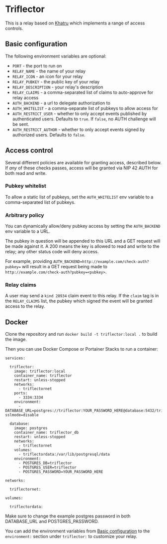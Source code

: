 # Triflector

This is a relay based on [Khatru](https://github.com/fiatjaf/khatru) which implements a range of access controls.

## Basic configuration

The following environment variables are optional:

- `PORT` - the port to run on
- `RELAY_NAME` - the name of your relay
- `RELAY_ICON` - an icon for your relay
- `RELAY_PUBKEY` - the public key of your relay
- `RELAY_DESCRIPTION` - your relay's description
- `RELAY_CLAIMS` - a comma-separated list of claims to auto-approve for relay access
- `AUTH_BACKEND` - a url to delegate authorization to
- `AUTH_WHITELIST` - a comma-separate list of pubkeys to allow access for
- `AUTH_RESTRICT_USER` - whether to only accept events published by authenticated users. Defaults to `true`. If `false`, no AUTH challenge will be sent.
- `AUTH_RESTRICT_AUTHOR` - whether to only accept events signed by authorized users. Defaults to `false`.

## Access control

Several different policies are available for granting access, described below. If _any_ of these checks passes, access will be granted via NIP 42 AUTH for both read and write.

### Pubkey whitelist

To allow a static list of pubkeys, set the `AUTH_WHITELIST` env variable to a comma-separated list of pubkeys.

### Arbitrary policy

You can dynamically allow/deny pubkey access by setting the `AUTH_BACKEND` env variable to a URL.

The pubkey in question will be appended to this URL and a GET request will be made against it. A 200 means the key is allowed to read and write to the relay; any other status code will deny access.

For example, providing `AUTH_BACKEND=http://example.com/check-auth?pubkey=` will result in a GET request being made to `http://example.com/check-auth?pubkey=<pubkey>`.

### Relay claims

A user may send a `kind 28934` claim event to this relay. If the `claim` tag is in the `RELAY_CLAIMS` list, the pubkey which signed the event will be granted access to the relay.

## Docker

Clone the repository and run `docker build -t triflector:local .` to build the image.

Then you can use Docker Compose or Portainer Stacks to run a container:

```
services:

  triflector:
    image: triflector:local
    container_name: triflector
    restart: unless-stopped
    networks:
      - triflectornet
    ports:
      - 3334:3334
    environment:
      - DATABASE_URL=postgres://triflector:YOUR_PASSWORD_HERE@database:5432/triflector?sslmode=disable

  database:
    image: postgres
    container_name: triflector_db
    restart: unless-stopped
    networks:
      - triflectornet
    volumes:
      - triflectordata:/var/lib/postgresql/data
    environment:
      - POSTGRES_DB=triflector
      - POSTGRES_USER=triflector
      - POSTGRES_PASSWORD=YOUR_PASSWORD_HERE

networks:

  triflectornet:

volumes:

  triflectordata:
```

Make sure to change the example postgres password in both DATABASE_URL and POSTGRES_PASSWORD.

You can add the environment variables from [Basic configuration](#basic-configuration) to the `environment:` section under `triflector:` to customize your relay.
